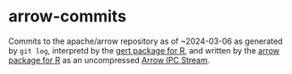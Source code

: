 
# arrow-commits

Commits to the apache/arrow repository as of ~2024-03-06 as generated by
`git log`, interpretd by the [gert package for R](https://docs.ropensci.org/gert/),
and written by the [arrow package for R](https://arrow.apache.org/docs/r) as an
uncompressed
[Arrow IPC Stream](https://arrow.apache.org/docs/format/Columnar.html#serialization-and-interprocess-communication-ipc).
